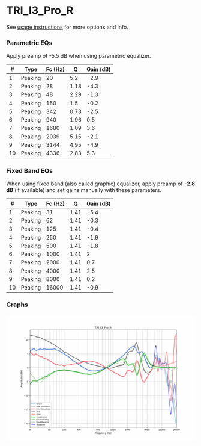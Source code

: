 # TRI_I3_Pro_R
See [usage instructions](https://github.com/jaakkopasanen/AutoEq#usage) for more options and info.

### Parametric EQs
Apply preamp of -5.5 dB when using parametric equalizer.

|   # | Type    |   Fc (Hz) |    Q |   Gain (dB) |
|-----|---------|-----------|------|-------------|
|   1 | Peaking |        20 | 5.2  |        -2.9 |
|   2 | Peaking |        28 | 1.18 |        -4.3 |
|   3 | Peaking |        48 | 2.29 |        -1.3 |
|   4 | Peaking |       150 | 1.5  |        -0.2 |
|   5 | Peaking |       342 | 0.73 |        -2.5 |
|   6 | Peaking |       940 | 1.96 |         0.5 |
|   7 | Peaking |      1680 | 1.09 |         3.6 |
|   8 | Peaking |      2039 | 5.15 |        -2.1 |
|   9 | Peaking |      3144 | 4.95 |        -4.9 |
|  10 | Peaking |      4336 | 2.83 |         5.3 |

### Fixed Band EQs
When using fixed band (also called graphic) equalizer, apply preamp of **-2.8 dB** (if available) and set gains manually with these parameters.

|   # | Type    |   Fc (Hz) |    Q |   Gain (dB) |
|-----|---------|-----------|------|-------------|
|   1 | Peaking |        31 | 1.41 |        -5.4 |
|   2 | Peaking |        62 | 1.41 |        -0.3 |
|   3 | Peaking |       125 | 1.41 |        -0.4 |
|   4 | Peaking |       250 | 1.41 |        -1.9 |
|   5 | Peaking |       500 | 1.41 |        -1.8 |
|   6 | Peaking |      1000 | 1.41 |         2   |
|   7 | Peaking |      2000 | 1.41 |         0.7 |
|   8 | Peaking |      4000 | 1.41 |         2.5 |
|   9 | Peaking |      8000 | 1.41 |         0.2 |
|  10 | Peaking |     16000 | 1.41 |        -0.9 |

### Graphs
![](./TRI_I3_Pro_R.png)
